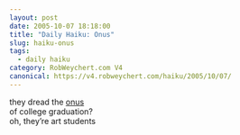 ```yaml
---
layout: post
date: 2005-10-07 18:18:00
title: "Daily Haiku: Onus"
slug: haiku-onus
tags:
  - daily haiku
category: RobWeychert.com V4
canonical: https://v4.robweychert.com/haiku/2005/10/07/
---
```


they dread the [onus](http://dictionary.reference.com/wordoftheday/archive/2005/10/07.html)  
of college graduation?  
oh, they’re art students